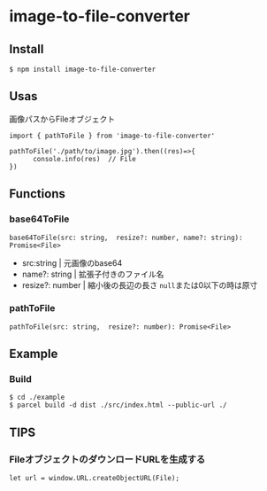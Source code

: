 
# image-to-file-converter

## Install
```
$ npm install image-to-file-converter

```

## Usas

画像パスからFileオブジェクト
```
import { pathToFile } from 'image-to-file-converter'

pathToFile('./path/to/image.jpg').then((res)=>{
      console.info(res)  // File
})  
```

## Functions
### base64ToFile
```
base64ToFile(src: string,  resize?: number, name?: string): Promise<File>
```
- src:string  | 元画像のbase64
- name?: string | 拡張子付きのファイル名
- resize?: number | 縮小後の長辺の長さ `null`または0以下の時は原寸

### pathToFile
```
pathToFile(src: string,  resize?: number): Promise<File>
```

## Example

### Build
```
$ cd ./example
$ parcel build -d dist ./src/index.html --public-url ./
```

## TIPS
### FileオブジェクトのダウンロードURLを生成する
`let url = window.URL.createObjectURL(File);`

